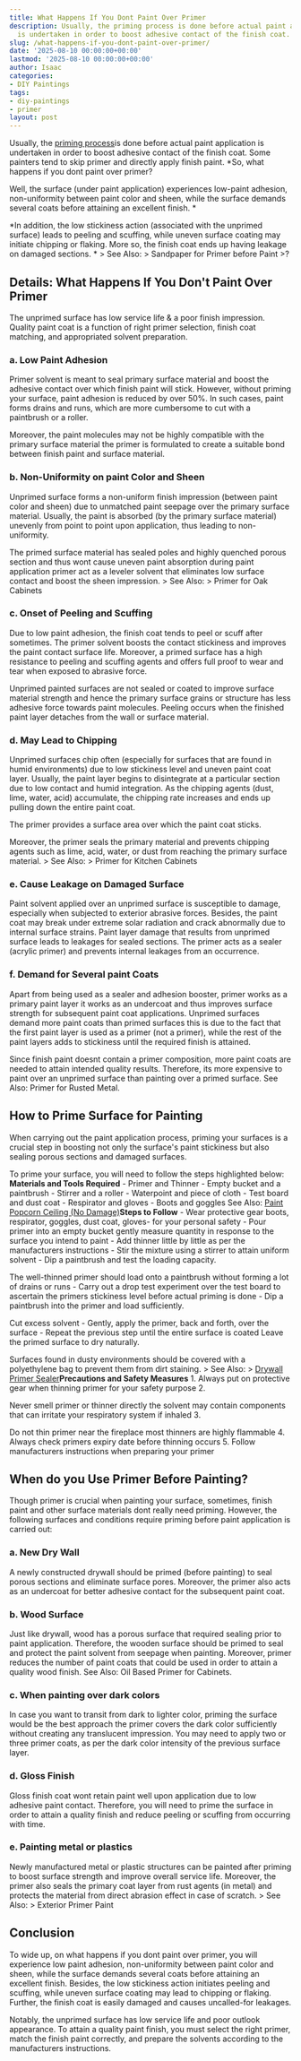 ```yaml
---
title: What Happens If You Dont Paint Over Primer
description: Usually, the priming process is done before actual paint application
  is undertaken in order to boost adhesive contact of the finish coat.
slug: /what-happens-if-you-dont-paint-over-primer/
date: '2025-08-10 00:00:00+00:00'
lastmod: '2025-08-10 00:00:00+00:00'
author: Isaac
categories:
- DIY Paintings
tags:
- diy-paintings
- primer
layout: post
---
```

Usually, the [priming process](https://pestpolicy.com/rustoleum-galvanized-metal-[primer](https://pestpolicy.com/can-you-paint-fiberglass-without-primer/)/)is done before actual paint application is undertaken in order to boost adhesive contact of the finish coat. Some painters tend to skip primer and directly apply finish paint. *So, what happens if you dont paint over primer?

Well, the surface (under paint application) experiences low-paint adhesion, non-uniformity between paint color and sheen, while the surface demands several coats before attaining an excellent finish. *

*In addition, the low stickiness action (associated with the unprimed surface) leads to peeling and scuffing, while uneven surface coating may initiate chipping or flaking. More so, the finish coat ends up having leakage on damaged sections. * > See Also: > Sandpaper for Primer before Paint >?

##  Details: What Happens If You Don't Paint Over Primer

The unprimed surface has low service life & a poor finish impression. Quality paint coat is a function of right primer selection, finish coat matching, and appropriated solvent preparation.

###  a. Low Paint Adhesion

Primer solvent is meant to seal primary surface material and boost the adhesive contact over which finish paint will stick. However, without priming your surface, paint adhesion is reduced by over 50%. In such cases, paint forms drains and runs, which are more cumbersome to cut with a paintbrush or a roller.

Moreover, the paint molecules may not be highly compatible with the primary surface material the primer is formulated to create a suitable bond between finish paint and surface material.

###  b. Non-Uniformity on paint Color and Sheen

Unprimed surface forms a non-uniform finish impression (between paint color and sheen) due to unmatched paint seepage over the primary surface material. Usually, the paint is absorbed (by the primary surface material) unevenly from point to point upon application, thus leading to non-uniformity.

The primed surface material has sealed poles and highly quenched porous section and thus wont cause uneven paint absorption during paint application primer act as a leveler solvent that eliminates low surface contact and boost the sheen impression. > See Also: > Primer for Oak Cabinets

###  c. Onset of Peeling and Scuffing

Due to low paint adhesion, the finish coat tends to peel or scuff after sometimes. The primer solvent boosts the contact stickiness and improves the paint contact surface life. Moreover, a primed surface has a high resistance to peeling and scuffing agents and offers full proof to wear and tear when exposed to abrasive force.

Unprimed painted surfaces are not sealed or coated to improve surface material strength and hence the primary surface grains or structure has less adhesive force towards paint molecules. Peeling occurs when the finished paint layer detaches from the wall or surface material.

###  d. May Lead to Chipping

Unprimed surfaces chip often (especially for surfaces that are found in humid environments) due to low stickiness level and uneven paint coat layer. Usually, the paint layer begins to disintegrate at a particular section due to low contact and humid integration. As the chipping agents (dust, lime, water, acid) accumulate, the chipping rate increases and ends up pulling down the entire paint coat.

The primer provides a surface area over which the paint coat sticks.

Moreover, the primer seals the primary material and prevents chipping agents such as lime, acid, water, or dust from reaching the primary surface material. > See Also: > Primer for Kitchen Cabinets

###  e. Cause Leakage on Damaged Surface

Paint solvent applied over an unprimed surface is susceptible to damage, especially when subjected to exterior abrasive forces. Besides, the paint coat may break under extreme solar radiation and crack abnormally due to internal surface strains. Paint layer damage that results from unprimed surface leads to leakages for sealed sections. The primer acts as a sealer (acrylic primer) and prevents internal leakages from an occurrence.

###  f. Demand for Several paint Coats

Apart from being used as a sealer and adhesion booster, primer works as a primary paint layer it works as an undercoat and thus improves surface strength for subsequent paint coat applications. Unprimed surfaces demand more paint coats than primed surfaces this is due to the fact that the first paint layer is used as a primer (not a primer), while the rest of the paint layers adds to stickiness until the required finish is attained.

Since finish paint doesnt contain a primer composition, more paint coats are needed to attain intended quality results. Therefore, its more expensive to paint over an unprimed surface than painting over a primed surface. See Also: Primer for Rusted Metal.

##  How to Prime Surface for Painting

When carrying out the paint application process, priming your surfaces is a crucial step in boosting not only the surface's paint stickiness but also sealing porous sections and damaged surfaces.

To prime your surface, you will need to follow the steps highlighted below: **Materials and Tools Required** - Primer and Thinner - Empty bucket and a paintbrush - Stirrer and a roller - Waterpoint and piece of cloth - Test board and dust coat - Respirator and gloves - Boots and goggles See Also: [Paint Popcorn Ceiling (No Damage)](https://pestpolicy.com/how-to-paint-popcorn-ceiling/)**Steps to Follow** - Wear protective gear boots, respirator, goggles, dust coat, gloves- for your personal safety - Pour primer into an empty bucket gently measure quantity in response to the surface you intend to paint - Add thinner little by little as per the manufacturers instructions - Stir the mixture using a stirrer to attain uniform solvent - Dip a paintbrush and test the loading capacity.

The well-thinned primer should load onto a paintbrush without forming a lot of drains or runs - Carry out a drop test experiment over the test board to ascertain the primers stickiness level before actual priming is done - Dip a paintbrush into the primer and load sufficiently.

Cut excess solvent - Gently, apply the primer, back and forth, over the surface - Repeat the previous step until the entire surface is coated Leave the primed surface to dry naturally.

Surfaces found in dusty environments should be covered with a polyethylene bag to prevent them from dirt staining. > See Also: > [Drywall Primer Sealer](https://pestpolicy.com/best-drywall-primer-sealer/)**Precautions and Safety Measures** 1. Always put on protective gear when thinning primer for your safety purpose 2.

Never smell primer or thinner directly the solvent may contain components that can irritate your respiratory system if inhaled 3.

Do not thin primer near the fireplace most thinners are highly flammable 4. Always check primers expiry date before thinning occurs 5. Follow manufacturers instructions when preparing your primer

##  When do you Use Primer Before Painting?

Though primer is crucial when painting your surface, sometimes, finish paint and other surface materials dont really need priming. However, the following surfaces and conditions require priming before paint application is carried out:

###  a. New Dry Wall

A newly constructed drywall should be primed (before painting) to seal porous sections and eliminate surface pores. Moreover, the primer also acts as an undercoat for better adhesive contact for the subsequent paint coat.

###  b. Wood Surface

Just like drywall, wood has a porous surface that required sealing prior to paint application. Therefore, the wooden surface should be primed to seal and protect the paint solvent from seepage when painting. Moreover, primer reduces the number of paint coats that could be used in order to attain a quality wood finish. See Also: Oil Based Primer for Cabinets.

###  c. When painting over dark colors

In case you want to transit from dark to lighter color, priming the surface would be the best approach the primer covers the dark color sufficiently without creating any translucent impression. You may need to apply two or three primer coats, as per the dark color intensity of the previous surface layer.

###  d. Gloss Finish

Gloss finish coat wont retain paint well upon application due to low adhesive paint contact. Therefore, you will need to prime the surface in order to attain a quality finish and reduce peeling or scuffing from occurring with time.

###  e. Painting metal or plastics

Newly manufactured metal or plastic structures can be painted after priming to boost surface strength and improve overall service life. Moreover, the primer also seals the primary coat layer from rust agents (in metal) and protects the material from direct abrasion effect in case of scratch. > See Also: > Exterior Primer Paint

##  Conclusion

To wide up, on what happens if you dont paint over primer, you will experience low paint adhesion, non-uniformity between paint color and sheen, while the surface demands several coats before attaining an excellent finish. Besides, the low stickiness action initiates peeling and scuffing, while uneven surface coating may lead to chipping or flaking. Further, the finish coat is easily damaged and causes uncalled-for leakages.

Notably, the unprimed surface has low service life and poor outlook appearance. To attain a quality paint finish, you must select the right primer, match the finish paint correctly, and prepare the solvents according to the manufacturers instructions.